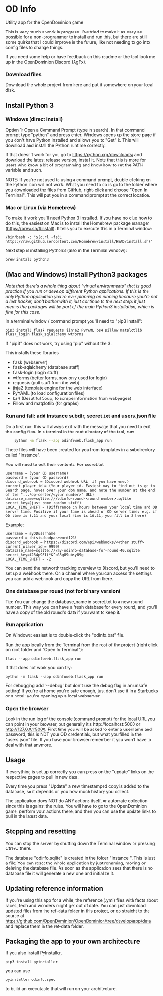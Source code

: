 # OD Info
Utility app for the OpenDominion game

This is very much a work in progress. I've tried to make it as easy as possible for a non-programmer to install and run this,
but there are still some quirks that I could improve in the future, like not needing to go into
config files to change things.

If you need some help or have feedback on this readme or the tool look me up in the OpenDominion Discord (AgFx).

### Download files

Download the whole project from here and put it somewhere on your local disk.

## Install Python 3

### Windows (direct install)

Option 1: Open a Command Prompt (type in search). In that command prompt type "python" and press enter. Windows
opens up the store page if you don't have Python installed and allows you to "Get" it. This will download and install
the Python runtime correctly.

If that doesn't work for you go to https://python.org/downloads/ and download the latest release version, install it.
Note that this is more for users who know a bit of programming and know how to set the PATH variable and such. 

NOTE: If you're not used to using a command prompt, double clicking on the Python icon will not work.
What you need to do is go to the folder where you downloaded the files from GitHub, right-click and
choose "Open In Terminal". This will put you in a command prompt at the correct location.

### Mac or Linux (via Homebrew)

To make it work you'll need Python 3 installed. If you have no clue how to do this,
the easiest on Mac is to install the Homebrew package manager (https://brew.sh/#install). 
It tells you to execute this in a Terminal window:

    /bin/bash -c "$(curl -fsSL https://raw.githubusercontent.com/Homebrew/install/HEAD/install.sh)"

Next step is installing Python3 (also in the Terminal window):

    brew install python3

## (Mac and Windows) Install Python3 packages

*Note that there's a whole thing about "virtual environments" that is good practice
if you run or develop different Python applications. If this is the only Python
application you're ever planning on running because you're not a leet hacker,
don't bother with it, just continue to the next step: it just means the packages
will be part of the main Python3 installation, which is fine for this case.*

In a terminal window / command prompt you'll need to "pip3 install":

    pip3 install flask requests jinja2 PyYAML bs4 pillow matplotlib flask_login flask_sqlalchemy wtforms

If "pip3" does not work, try using "pip" without the 3.

This installs these libraries:

 - flask (webserver)
 - flask-sqlalchemy (database stuff)
 - flask-login (login stuff)
 - wtforms (better forms, now only used for login)
 - requests (pull stuff from the web)
 - jinja2 (template engine for the web interface)
 - PyYAML (to load configuration files)
 - bs4 (Beautiful Soup, to scrape information from webpages)
 - Pillow and matplotlib (for graphs)

### Run and fail: add instance subdir, secret.txt and users.json file

Do a first run: this will always exit with the message that you need to edit the config files. In a terminal in the root directory of the tool, run:

```bash
    python -m flask --app odinfoweb.flask_app run
```

These files will have been created for you from templates in a subdirectory called "instance".
 
You will need to edit their contents. For secret.txt:

    username = (your OD username)
    password = (your OD password)
    discord_webhook = (Discord webhook URL, if you have one.)
    current_player_id = (Your player id. Easiest way to find out is go to Search page, hover over your dom name, and note the number at the end of the ".../op-center/<your number>" URL)
    database_name=sqlite:///odinfo-round-<round number>.sqlite
    secret_key=(just some random stuff)
    LOCAL_TIME_SHIFT = (Difference in hours between your local time and OD server time. Positive if your time is ahead of OD server time: e.g. if OD time is 8:21 and your local time is 10:21, you fill in 2 here)

Example:

    username = myODusername
    password = thisisabadpassword123!
    discord_webhook = https://discord.com/api/webhooks/<other stuff>
    current_player_id = 99999
    database_name=sqlite:///my-odinfo-database-for-round-40.sqlite
    secret_key=1234p981(*&^b98g89ubsy89g
    LOCAL_TIME_SHIFT = -2

You can send the networth tracking overview to Discord, but you'll need to set up a
webhook there. On a channel where you can access the settings you can add a webhook
and copy the URL from there.

### One database per round (not for binary version)

Tip: You can change the database_name in secret.txt to a new round number. 
This way you can have a fresh database for every round, and you'll have a copy of the old round's data
if you want to keep it.

### Run application

On Windows: easiest is to double-click the "odinfo.bat" file. 

Run the app locally from the Terminal from the root of the project (right click on root folder and "Open In Terminal"):

    flask --app odinfoweb.flask_app run

If that does not work you can try:

    python -m flask --app odinfoweb.flask_app run

For debugging add '--debug' but don't use the debug flag in an unsafe setting!
If you're at home you're safe enough, just don't use it in a Starbucks or a hotel:
you're opening up a local webserver.

### Open the browser

Look in the run log of the console (command prompt) for the local URL you can point in your browser, but generally 
it's http://localhost:5000 or http://127.0.0.1:5000.
First time you will be asked to enter a username and password, this is NOT your OD credentials, but what you filled in
the "users.json" file. If you have your browser remember it you won't have to deal with that anymore.

## Usage

If everything is set up correctly you can press on the "update" links on the 
respective pages to pull in new data.

Every time you press "Update" a new timestamped copy is added to the database,
so it depends on you how much history you collect.

The application does NOT do ANY actions itself, or automate collection, since
this is against the rules. You will have to go to the OpenDominion game, perform
your actions there, and then you can use the update links to pull in the latest data.

## Stopping and resetting
You can stop the server by shutting down the Terminal window or pressing Ctrl+C there.

The database "odinfo.sqlite" is created in the folder "instance ". This is just a file:
You can reset the whole application by just renaming, moving or deleting the database file.
As soon as the application sees that there is no database file it will
generate a new one and initialize it.

## Updating reference information

If you're using this app for a while, the reference (.yml) files with facts
about races, tech and wonders might get out of date. You can just download
updated files from the ref-data folder in this project, or go straight to the source 
at https://github.com/OpenDominion/OpenDominion/tree/develop/app/data and
replace them in the ref-data folder.

## Packaging the app to your own architecture

If you also install PyInstaller, 

    pip3 install pyinstaller

you can use

    pyinstaller odinfo.spec

to build an executable that will run on your architecture.
